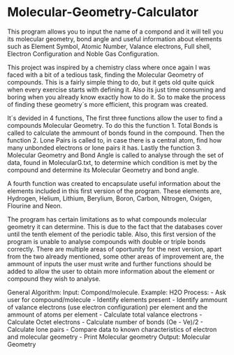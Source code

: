 # Molecular-Geometry-Calculator
This program allows you to input the name of a compond and it will tell you its molecular geometry, bond angle and
useful information about elements such as  Element Symbol, Atomic Number, Valance electrons, Full shell, Electron Configuration and Noble Gas Configuration.

This project was inspired by a chemistry class where once again I was faced with a bit of a tedious task, finding the
Molecular Geometry of compounds. This is a fairly simple thing to do, but it gets old quite quick when every exercise
starts with defining it. Also its just time consuming and boring when you already know exactly how to do it. So to
make the process of finding these geometry´s more efficient, this program was created.

It´s devided in 4 functions, The first three functions allow the user to find a compounds Molecular Geometry. To do this
the function 1. Total Bonds is called to calculate the ammount of bonds found in the compound. Then the function 2. Lone Pairs
is called to, in case there is a central atom, find how many unbonded electrons or lone pairs it has. Lastly the function
3. Molecular Geometry and Bond Angle is called to analyse through the set of data, found in MolecularG.txt, to determine
which condition is met by the compound and determine its Molecular Geometry and bond angle.

A fourth function was created to encapsulate useful information about the elements included in this first version of the program.
These elements are, Hydrogen, Helium, Lithium, Berylium, Boron, Carbon, Nitrogen, Oxigen, Flourine and Neon. 

The program has certain limitations as to what compounds molecular geometry it can determine. This is due to the fact
that the databases cover until the tenth element of the periodic table. Also, this first version of the program is unable
to analyse compounds with double or triple bonds correctly. There are multiple areas of oportunity for the next version,
apart from the two already mentioned, some other areas of improvement are, the ammount of inputs the user must write and further
functions should be added to allow the user to obtain more information about the element or compound they wish to analyse.

General Algorithm:
  Input: Compond/molecule. Example: H2O
  Process: 
    - Ask user for compound/molecule
    - Identify elements present
    - Identify ammount of valance electrons (use electron configuration) per element and the ammount of atoms per element
    - Calculate total valance electrons
    - Calculate Octet electrons 
    - Calculate number of bonds (Oe - Ve)/2
    - Calculate lone pairs 
    - Compare data to known characteristics of electron and molecular geometry
    - Print Molecular  geometry
    Output: Molecular Geometry
    
